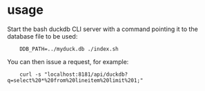 # usage

Start the bash duckdb CLI server with a command pointing it to the database file to be used:

		DDB_PATH=../myduck.db ./index.sh

You can then issue a request, for example:

		curl -s "localhost:8181/api/duckdb?q=select%20*%20from%20lineitem%20limit%201;"

